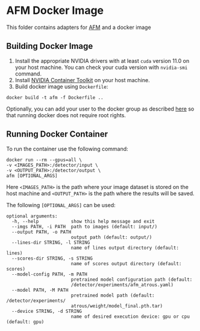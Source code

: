 # AFM Docker Image
This folder contains adapters for [AFM](https://github.com/cherubicXN/afm_cvpr2019) and a docker image
## Building Docker Image
1) Install the appropriate NVIDIA drivers with at least `cuda` version 11.0 on your host machine. You can check your cuda version with `nvidia-smi` command.
2) Install [NVIDIA Container Toolkit](https://docs.nvidia.com/datacenter/cloud-native/container-toolkit/install-guide.html) on your host machine.
3) Build docker image using `Dockerfile`:
```
docker build -t afm -f Dockerfile ..
```
Optionally, you can add your user to the docker group as described [here](https://docs.docker.com/engine/install/linux-postinstall/) so that running docker does not require root rights.
## Running Docker Container
To run the container use the following command:
```
docker run --rm --gpus=all \
-v <IMAGES_PATH>:/detector/input \
-v <OUTPUT_PATH>:/detector/output \
afm [OPTIONAL_ARGS]
```

Here `<IMAGES_PATH>` is the path where your image dataset is stored on the host machine and `<OUTPUT_PATH>` is the path where the results will be saved. 

The following `[OPTIONAL_ARGS]` can be used:
```
optional arguments:
  -h, --help            show this help message and exit
  --imgs PATH, -i PATH  path to images (default: input/)
  --output PATH, -o PATH
                        output path (default: output/)
  --lines-dir STRING, -l STRING
                        name of lines output directory (default: lines)
  --scores-dir STRING, -s STRING
                        name of scores output directory (default: scores)
  --model-config PATH, -m PATH
                        pretrained model configuration path (default: 
                        /detector/experiments/afm_atrous.yaml)
  --model PATH, -M PATH
                        pretrained model path (default: /detector/experiments/
                        atrous/weight/model_final.pth.tar)
  --device STRING, -d STRING
                        name of desired execution device: gpu or cpu (default: gpu)

```